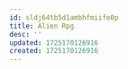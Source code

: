 ```yaml
---
id: sldj64tb5d1ambhfmiife0p
title: Alien Rpg
desc: ''
updated: 1725170126916
created: 1725170126916
---
```

